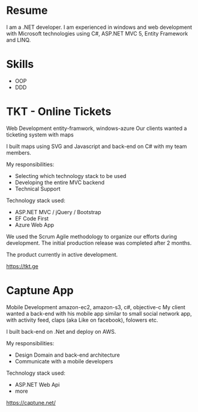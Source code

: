 # Resume

I am a .NET developer.
I am experienced in windows and web development with Microsoft technologies using C#, ASP.NET MVC 5, Entity Framework and LINQ.

# Skills
  - OOP 
  - DDD
  
# TKT - Online Tickets

Web Development entity-framwork, windows-azure
Our clients wanted a ticketing system with maps

I built maps using SVG and Javascript and back-end on C# with my team members.

My responsibilities:
- Selecting which technology stack to be used
- Developing the entire MVC backend
- Technical Support

Technology stack used:
- ASP.NET MVC / jQuery / Bootstrap
- EF Code First
- Azure Web App

We used the Scrum Agile methodology to organize our efforts during development. The initial production release was completed after 2 months.

The product currently in active development.

https://tkt.ge

# Captune App

Mobile Development amazon-ec2, amazon-s3, c#, objective-c
My client wanted a back-end with his mobile app similar to small social network app, with activity feed, claps (aka Like on facebook), folowers etc.

I built back-end on .Net and deploy on AWS.

My responsibilities:
- Design Domain and back-end architecture
- Communicate with a mobile developers

Technology stack used:
- ASP.NET Web Api
- more

https://captune.net/

